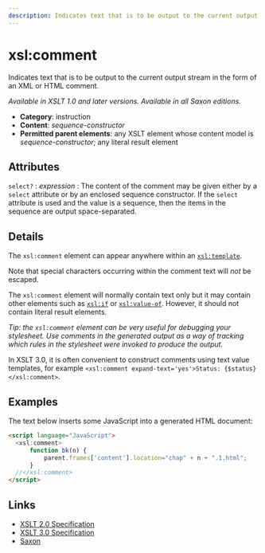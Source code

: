 ```yaml
---
description: Indicates text that is to be output to the current output stream in the form of an XML or HTML comment
---
```


# xsl:comment

Indicates text that is to be output to the current output stream in the form of an XML or HTML comment.

_Available in XSLT 1.0 and later versions. Available in all Saxon editions._

- **Category**: instruction
- **Content**: _sequence-constructor_
- **Permitted parent elements**: any XSLT element whose content model is _sequence-constructor_; any literal result element

## Attributes

`select?`
: _expression_
: The content of the comment may be given either by a `select` attribute or by an enclosed sequence constructor. If the `select` attribute is used and the value is a sequence, then the items in the sequence are output space-separated.

## Details

The `xsl:comment` element can appear anywhere within an [`xsl:template`](xsl-template.md).

Note that special characters occurring within the comment text will _not_ be escaped.

The `xsl:comment` element will normally contain text only but it may contain other elements such as [`xsl:if`](xsl-if.md) or [`xsl:value-of`](xsl-value-of.md). However, it should not contain literal result elements.

_Tip: the `xsl:comment` element can be very useful for debugging your stylesheet. Use comments in the generated output as a way of tracking which rules in the stylesheet were invoked to produce the output._

In XSLT 3.0, it is often convenient to construct comments using text value templates, for example `<xsl:comment expand-text='yes'>Status: {$status}</xsl:comment>`.

## Examples

The text below inserts some JavaScript into a generated HTML document:

```html
<script language="JavaScript">
  <xsl:comment>
      function bk(n) {
          parent.frames['content'].location="chap" + n + ".1.html";
      }
  //</xsl:comment>
</script>
```

## Links

- [XSLT 2.0 Specification](http://www.w3.org/TR/xslt20/#element-comment)
- [XSLT 3.0 Specification](http://www.w3.org/TR/xslt-30/#element-comment)
- [Saxon](https://www.saxonica.com/html/documentation/xsl-elements/comment.html)
